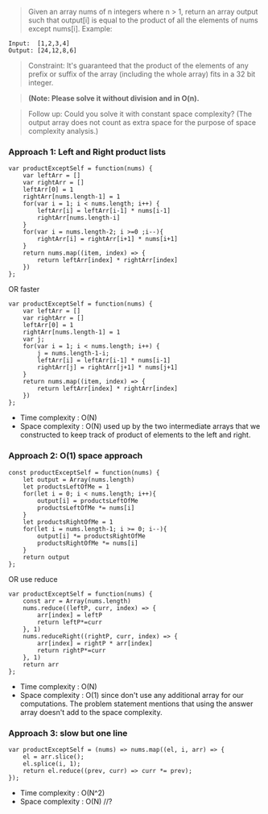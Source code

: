> Given an array nums of n integers where n > 1,  return an array output such that output[i] is equal to the product of all the elements of nums except nums[i].
Example:
```
Input:  [1,2,3,4]
Output: [24,12,8,6]
```
>Constraint: It's guaranteed that the product of the elements of any prefix or suffix of the array (including the whole array) fits in a 32 bit integer.

>**(Note: Please solve it without division and in O(n).**

>Follow up:
Could you solve it with constant space complexity? (The output array does not count as extra space for the purpose of space complexity analysis.)
### Approach 1: Left and Right product lists
```
var productExceptSelf = function(nums) {
    var leftArr = []
    var rightArr = []
    leftArr[0] = 1
    rightArr[nums.length-1] = 1
    for(var i = 1; i < nums.length; i++) {
        leftArr[i] = leftArr[i-1] * nums[i-1]
        rightArr[nums.length-i]
    }
    for(var i = nums.length-2; i >=0 ;i--){
        rightArr[i] = rightArr[i+1] * nums[i+1]
    }
    return nums.map((item, index) => {
        return leftArr[index] * rightArr[index]
    })
};
```
OR faster
```
var productExceptSelf = function(nums) {
    var leftArr = []
    var rightArr = []
    leftArr[0] = 1
    rightArr[nums.length-1] = 1
    var j;
    for(var i = 1; i < nums.length; i++) {
        j = nums.length-1-i;
        leftArr[i] = leftArr[i-1] * nums[i-1]
        rightArr[j] = rightArr[j+1] * nums[j+1]
    }
    return nums.map((item, index) => {
        return leftArr[index] * rightArr[index]
    })
};
```
* Time complexity : O(N)
* Space complexity : O(N) used up by the two intermediate arrays that we constructed to keep track of product of elements to the left and right.

### Approach 2: O(1) space approach
```
const productExceptSelf = function(nums) {
    let output = Array(nums.length)
    let productsLeftOfMe = 1
    for(let i = 0; i < nums.length; i++){
        output[i] = productsLeftOfMe
        productsLeftOfMe *= nums[i]
    }
    let productsRightOfMe = 1
    for(let i = nums.length-1; i >= 0; i--){
        output[i] *= productsRightOfMe
        productsRightOfMe *= nums[i]
    }
    return output
};
```
OR use reduce
```
var productExceptSelf = function(nums) {
    const arr = Array(nums.length)
    nums.reduce((leftP, curr, index) => {
        arr[index] = leftP
        return leftP*=curr
    }, 1)
    nums.reduceRight((rightP, curr, index) => {
        arr[index] = rightP * arr[index] 
        return rightP*=curr 
    }, 1)
    return arr
}; 
```
* Time complexity : O(N)
* Space complexity : O(1) since don't use any additional array for our computations. The problem statement mentions that using the answer array doesn't add to the space complexity.


### Approach 3: slow but one line
```
var productExceptSelf = (nums) => nums.map((el, i, arr) => {
    el = arr.slice(); 
    el.splice(i, 1); 
    return el.reduce((prev, curr) => curr *= prev);
});
```
* Time complexity : O(N^2)
* Space complexity : O(N)  //?
